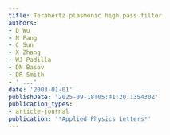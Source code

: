 ```yaml
---
title: Terahertz plasmonic high pass filter
authors:
- D Wu
- N Fang
- C Sun
- X Zhang
- WJ Padilla
- DN Basov
- DR Smith
- ' ...'
date: '2003-01-01'
publishDate: '2025-09-18T05:41:20.135430Z'
publication_types:
- article-journal
publication: '*Applied Physics Letters*'
---
```

